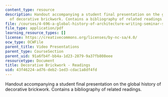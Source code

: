 ```yaml
---
content_type: resource
description: Handout accompanying a student final presentation on the global history
  of decorative brickwork. Contains a bibliography of related readings.
file: /courses/4-696-a-global-history-of-architecture-writing-seminar-spring-2008/43f46224ad76deb21ed3cdac1a8df4fd_MIT4_696s08_project02_read.pdf
file_type: application/pdf
learning_resource_types: []
license: https://creativecommons.org/licenses/by-nc-sa/4.0/
ocw_type: OCWFile
parent_title: Video Presentations
parent_type: CourseSection
parent_uid: 91a6fb4f-bb4a-1d23-2879-9a37fb808eee
resourcetype: Document
title: Decorative Brickwork - Readings
uid: 43f46224-ad76-deb2-1ed3-cdac1a8df4fd
---
```

Handout accompanying a student final presentation on the global history of decorative brickwork. Contains a bibliography of related readings.